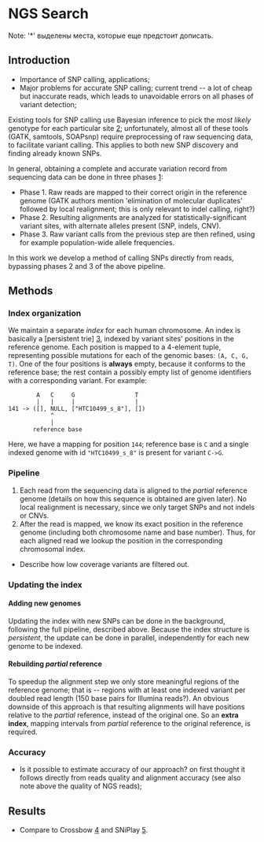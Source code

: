 NGS Search
==========

Note: '*' выделены места, которые еще предстоит дописать.

Introduction
------------

* Importance of SNP calling, applications;
* Major problems for accurate SNP calling; current trend -- a lot of cheap
  but inaccurate reads, which leads to unavoidable errors on all phases of
  variant detection;

Existing tools for SNP calling use Bayesian inference to pick the
*most likely* genotype for each particular site [2]; unfortunately, almost
all of these tools (GATK, samtools, SOAPsnp) require preprocessing of raw
sequencing data, to facilitate variant calling. This applies to both new
SNP discovery and finding already known SNPs.

In general, obtaining a complete and accurate variation record from
sequencing data can be done in three phases [1]:

* Phase 1. Raw reads are mapped to their correct origin in the reference
           genome (GATK authors mention 'elimination of molecular duplicates'
           followed by local realignment; this is only relevant to indel
           calling, right?)
* Phase 2. Resulting alignments are analyzed for statistically-significant variant
           sites, with alternate alleles present (SNP, indels, CNV).
* Phase 3. Raw variant calls from the previous step are then refined, using
           for example population-wide allele frequencies.

In this work we develop a method of calling SNPs directly from reads, bypassing
phases 2 and 3 of the above pipeline.

[1]: http://www.ncbi.nlm.nih.gov/pmc/articles/PMC3083463/
[2]: http://www.nature.com/nrg/journal/v12/n6/full/nrg2986.html


Methods
-------

### Index organization

We maintain a separate *index* for each human chromosome. An index is
basically a [persistent trie] [3], indexed by variant sites' positions
in the reference genome. Each position is mapped to a 4-element tuple,
representing possible mutations for each of the genomic bases: `(A, C, G, T)`.
One of the four positions is **always** empty, because it conforms
to the reference base; the rest contain a possibly empty list of
genome identifiers with a corresponding variant. For example:

            A   C     G                 T
            |   |     |                 |
    141 -> ([], NULL, ["HTC10499_s_8"], [])
                ^
                |
           reference base

Here, we have a mapping for position `144`; reference base is `C` and a
single indexed genome with id `"HTC10499_s_8"` is present for variant
`C->G`.

[3]: http://citeseerx.ist.psu.edu/viewdoc/summary?doi=10.1.1.37.5452

### Pipeline

1. Each read from the sequencing data is aligned to the *partial* reference
   genome (details on how this sequence is obtained are given later).
   No local realignment is necessary, since we only target SNPs and not
   indels or CNVs.
2. After the read is mapped, we know its exact position in the reference
   genome (including both chromosome name and base number). Thus, for each
   aligned read we lookup the position in the corresponding chromosomal
   index.

* Describe how low coverage variants are filtered out.

### Updating the index

#### Adding new genomes

Updating the index with new SNPs can be done in the background, following
the full pipeline, described above. Because the index structure is
*persistent*, the update can be done in parallel, independently for each
new genome to be indexed.

#### Rebuilding *partial* reference

To speedup the alignment step we only store meaningful regions of the
reference genome; that is -- regions with at least one indexed variant
per doubled read length (150 base pairs for Illumina reads?). An obvious
downside of this approach is that resulting alignments will have positions
relative to the *partial* reference, instead of the original one. So an
**extra index**, mapping intervals from *partial* reference to the original
reference, is required.

### Accuracy

* Is it possible to estimate accuracy of our approach? on first thought
  it follows directly from reads quality and alignment accuracy (see also
  note above the quality of NGS reads);

Results
-------

* Compare to Crossbow [4] and SNiPlay [5].

[4]: http://www.ncbi.nlm.nih.gov/pubmed/19930550
[5]: http://www.ncbi.nlm.nih.gov/pmc/articles/PMC3102043/
